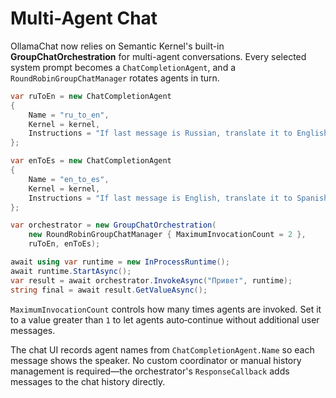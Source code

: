# Multi-Agent Chat

OllamaChat now relies on Semantic Kernel's built-in **GroupChatOrchestration** for
multi-agent conversations. Every selected system prompt becomes a
`ChatCompletionAgent`, and a `RoundRobinGroupChatManager` rotates agents in turn.

```csharp
var ruToEn = new ChatCompletionAgent
{
    Name = "ru_to_en",
    Kernel = kernel,
    Instructions = "If last message is Russian, translate it to English."
};

var enToEs = new ChatCompletionAgent
{
    Name = "en_to_es",
    Kernel = kernel,
    Instructions = "If last message is English, translate it to Spanish."
};

var orchestrator = new GroupChatOrchestration(
    new RoundRobinGroupChatManager { MaximumInvocationCount = 2 },
    ruToEn, enToEs);

await using var runtime = new InProcessRuntime();
await runtime.StartAsync();
var result = await orchestrator.InvokeAsync("Привет", runtime);
string final = await result.GetValueAsync();
```

`MaximumInvocationCount` controls how many times agents are invoked. Set it to a
value greater than `1` to let agents auto‑continue without additional user
messages.

The chat UI records agent names from `ChatCompletionAgent.Name` so each message
shows the speaker. No custom coordinator or manual history management is
required—the orchestrator's `ResponseCallback` adds messages to the chat
history directly.

